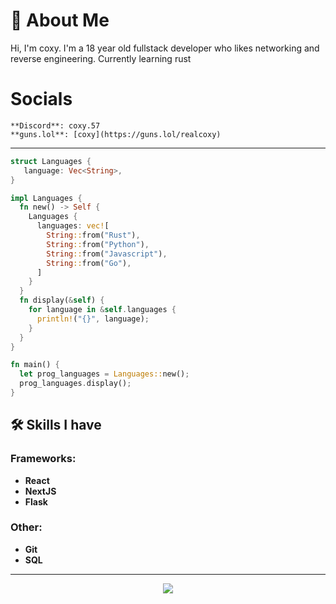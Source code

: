 

# 👋 About Me

Hi, I'm coxy. I'm a 18 year old fullstack developer who likes networking and reverse engineering. Currently learning rust
# Socials
```
**Discord**: coxy.57
**guns.lol**: [coxy](https://guns.lol/realcoxy)
```

---

```rust
struct Languages {
   language: Vec<String>,
}

impl Languages {
  fn new() -> Self {
    Languages {
      languages: vec![
        String::from("Rust"),
        String::from("Python"),
        String::from("Javascript"),
        String::from("Go"),
      ]
    }
  }
  fn display(&self) {
    for language in &self.languages {
      println!("{}", language);
    }
  }
}

fn main() {
  let prog_languages = Languages::new();
  prog_languages.display();
}
```
## 🛠️ Skills I have

### Frameworks:
- **React**   
- **NextJS** 
- **Flask**  

### Other:
- **Git**  
- **SQL**   
--------



<p align="center"> <img src="https://github-readme-stats.vercel.app/api?username=1coxy57&theme=tokyonight&show_icons=true&card_width=1100"> </p>
